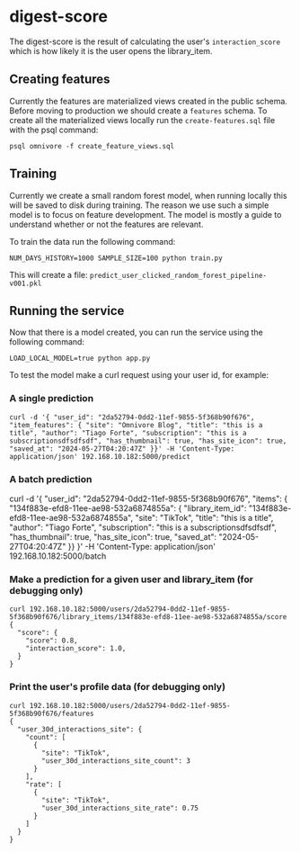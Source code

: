 # digest-score

The digest-score is the result of calculating the user's `interaction_score` which is how likely it is the user opens the library_item.

## Creating features

Currently the features are materialized views created in the public schema. Before moving to production we should create a `features` schema. To create all the materialized views locally run the `create-features.sql` file with the psql command:

`psql omnivore -f create_feature_views.sql`

## Training

Currently we create a small random forest model, when running locally this will be saved to disk during training. The reason we use such a simple model is to focus on feature development. The model is mostly a guide to understand whether or not the features are relevant.

To train the data run the following command:

`NUM_DAYS_HISTORY=1000 SAMPLE_SIZE=100 python train.py`

This will create a file: `predict_user_clicked_random_forest_pipeline-v001.pkl`

## Running the service

Now that there is a model created, you can run the service using the following command:

`LOAD_LOCAL_MODEL=true python app.py`

To test the model make a curl request using your user id, for example:

### A single prediction

```
curl -d '{ "user_id": "2da52794-0dd2-11ef-9855-5f368b90f676", "item_features": { "site": "Omnivore Blog", "title": "this is a title", "author": "Tiago Forte", "subscription": "this is a subscriptionsdfsdfsdf", "has_thumbnail": true, "has_site_icon": true, "saved_at": "2024-05-27T04:20:47Z" }}' -H 'Content-Type: application/json' 192.168.10.182:5000/predict
```

### A batch prediction

curl -d '{ "user_id": "2da52794-0dd2-11ef-9855-5f368b90f676", "items": { "134f883e-efd8-11ee-ae98-532a6874855a": { "library_item_id": "134f883e-efd8-11ee-ae98-532a6874855a", "site": "TikTok", "title": "this is a title", "author": "Tiago Forte", "subscription": "this is a subscriptionsdfsdfsdf", "has_thumbnail": true, "has_site_icon": true, "saved_at": "2024-05-27T04:20:47Z" }} }' -H 'Content-Type: application/json' 192.168.10.182:5000/batch

### Make a prediction for a given user and library_item (for debugging only)

```
curl 192.168.10.182:5000/users/2da52794-0dd2-11ef-9855-5f368b90f676/library_items/134f883e-efd8-11ee-ae98-532a6874855a/score
{
  "score": {
    "score": 0.8,
    "interaction_score": 1.0,
  }
}
```

### Print the user's profile data (for debugging only)

```
curl 192.168.10.182:5000/users/2da52794-0dd2-11ef-9855-5f368b90f676/features
{
  "user_30d_interactions_site": {
    "count": [
      {
        "site": "TikTok",
        "user_30d_interactions_site_count": 3
      }
    ],
    "rate": [
      {
        "site": "TikTok",
        "user_30d_interactions_site_rate": 0.75
      }
    ]
  }
}
```
